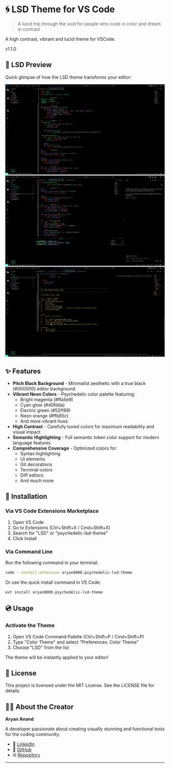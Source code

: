# 🌀 LSD Theme for VS Code

> A lucid trip through the void for people who code in color and dream in contrast

A high contrast, vibrant and lucid theme for VSCode.

v1.1.0

## 🎨 LSD Preview

Quick glimpse of how the LSD theme transforms your editor:

![Demo 1](./assets/demo1.png)
![Demo 2](./assets/demo3.png)
![Demo 3](./assets/demo2.png)

## ✨ Features

- **Pitch Black Background** - Minimalist aesthetic with a true black (#000000) editor background
- **Vibrant Neon Colors** - Psychedelic color palette featuring:
  - Bright magenta (#ffa5e9)
  - Cyan glow (#40fdda)
  - Electric green (#52ff89)
  - Neon orange (#ffb85c)
  - And more vibrant hues
- **High Contrast** - Carefully tuned colors for maximum readability and visual impact
- **Semantic Highlighting** - Full semantic token color support for modern language features
- **Comprehensive Coverage** - Optimized colors for:
  - Syntax highlighting
  - UI elements
  - Git decorations
  - Terminal colors
  - Diff editors
  - And much more


## 🚀 Installation

### Via VS Code Extensions Marketplace

1. Open VS Code
2. Go to Extensions (Ctrl+Shift+X / Cmd+Shift+X)
3. Search for "LSD" or "psychedelic-lsd-theme"
4. Click Install

### Via Command Line

Run the following command in your terminal:

```bash
code --install-extension aryan0000.psychedelic-lsd-theme
```

Or use the quick install command in VS Code:

```
ext install aryan0000.psychedelic-lsd-theme
```


## 💿 Usage

### Activate the Theme

1. Open VS Code Command Palette (Ctrl+Shift+P / Cmd+Shift+P)
2. Type "Color Theme" and select "Preferences: Color Theme"
3. Choose "LSD" from the list

The theme will be instantly applied to your editor!


## 📜 License

This project is licensed under the MIT License. See the LICENSE file for details.

## 👨‍💻 About the Creator

**Aryan Anand**

A developer passionate about creating visually stunning and functional tools for the coding community.

- 💼 [LinkedIn](https://www.linkedin.com/in/aryananand18/)
- 🐙 [GitHub](https://github.com/aryann-anand/)
- 🌐 [Repository](https://github.com/aryann-anand/lsd)


---
